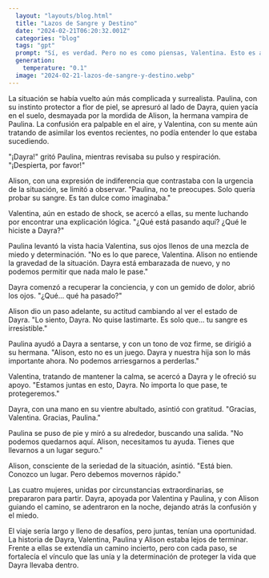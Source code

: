 ```yaml
---
  layout: "layouts/blog.html"
  title: "Lazos de Sangre y Destino"
  date: "2024-02-21T06:20:32.001Z"
  categories: "blog"
  tags: "gpt"
  prompt: "Sí, es verdad. Pero no es como piensas, Valentina. Esto es algo que va más allá de lo que puedas entender. Dayra y yo estamos conectados por algo más antiguo y poderoso que cualquier relación humana.\r\n\r\nValentina, con los ojos llenos de lágrimas y la confusión marcada en su rostro, miró a la criatura en brazos de Paulina. Era una niña pequeña, con una piel pálida parecía que brillar con una luz propia y unos ojos que ya mostraban una sabiduría inusual para su edad.\r\n\r\nDayra, aún recuperándose del parto arrepentido y del dolor de la mordida, se incorporó lentamente, apoyándose en Paulina. \"¿Qué nos va a pasar ahora?\", preguntó con voz temblorosa.\r\n\r\nPaulina la miró con ternura, acunando a la niña entre sus brazos. \"Ahora, debemos proteger a nuestra hija. Ella es especial, Dayra. Y habrá quienes quieran hacerle daño por lo que es.\"\r\n\r\nValentina, aún en shock, dejó de lado su enojo y se acercó a la pequeña familia. \"¿Puedo... puedo verla?\", preguntó con cautela.\r\n\r\nPaulina avanzó y le pasó con cuidado al bebé. Valentina la miró, y en ese momento, cualquier rastro de ira se disipó. \"Es hermosa\", susurró, y una sonrisa se dibujó en su rostro a pesar del caos que las rodeaba.\r\n\r\nDayra se acercó y puso su mano sobre la de Valentina. \"Lo siento, Valentina. Nunca quise que las cosas fueran así.\"\r\n\r\nValentina levantó la vista, encontrándose con los ojos de Dayra. \"Yo también lo siento. No sabía... no entendía.\"\r\n\r\nLas tres mujeres se quedaron en silencio, unidas por la pequeña vida que ahora compartían. Paulina rompió el silencio. \"Debemos irnos de aquí. Este no es un lugar seguro para ella.\"\r\n\r\nDayra ascendió, sabiendo que su vida había cambiado para siempre. \"¿Adónde iremos?\"\r\n\r\nPaulina miró hacia la ventana, donde la luna llena iluminaba el cielo nocturno. \"A un lugar donde podamos vivir en paz, las tres juntas. Donde nuestra hija pueda crecer sin miedo.\"\r\n\r\nCon el bebé en brazos, las tres salieron del salón abandonado, dejando atrás la escuela y sus vidas pasadas. La noche las envolvió en su manto oscuro, y bajo el brillo de las estrellas, comenzó su viaje hacia lo desconocido, hacia un futuro incierto pero lleno de posibilidades. La historia de Dayra, Valentina y Paulina, junto con la pequeña mitad vampiro y mitad humana, estaba lejos de terminar. Era, en realidad, un nuevo comienzo.\r\nal estar en lugar seguro y paulina viendoa dayra y asu hija miro que su hermana aliso una vampira mega hermosa mordio a dayra y dayra se desmallo paulina preocupaday la hermana de paulina alison solo miro,paulina que te pasa la intentas embarazar verdad,alison si laverdad tu novia dayra es tierna es lida mira ahi a costada,dayra se desperto y alison la mordiomuy fuerte para probar su dulce sangre, dayra ach me duele aaaa, valentina malentiendendo las cosas penso que estan asiendo cosas turbias, alison la miro y le dijo lo que estaba haciendo, la dayra se desperto y tiene un bientre mega super grande dayra no podia moverse por que paulina y alison la embarazoron otraves, paulina le dijo alison si tomaban cerbeza y embazamos a dayra y lo isiero"
  generation: 
    temperature: "0.1"
  image: "2024-02-21-lazos-de-sangre-y-destino.webp"
---
```

La situación se había vuelto aún más complicada y surrealista. Paulina, con su instinto protector a flor de piel, se apresuró al lado de Dayra, quien yacía en el suelo, desmayada por la mordida de Alison, la hermana vampira de Paulina. La confusión era palpable en el aire, y Valentina, con su mente aún tratando de asimilar los eventos recientes, no podía entender lo que estaba sucediendo.

"¡Dayra!" gritó Paulina, mientras revisaba su pulso y respiración. "¡Despierta, por favor!"

Alison, con una expresión de indiferencia que contrastaba con la urgencia de la situación, se limitó a observar. "Paulina, no te preocupes. Solo quería probar su sangre. Es tan dulce como imaginaba."

Valentina, aún en estado de shock, se acercó a ellas, su mente luchando por encontrar una explicación lógica. "¿Qué está pasando aquí? ¿Qué le hiciste a Dayra?"

Paulina levantó la vista hacia Valentina, sus ojos llenos de una mezcla de miedo y determinación. "No es lo que parece, Valentina. Alison no entiende la gravedad de la situación. Dayra está embarazada de nuevo, y no podemos permitir que nada malo le pase."

Dayra comenzó a recuperar la conciencia, y con un gemido de dolor, abrió los ojos. "¿Qué... qué ha pasado?"

Alison dio un paso adelante, su actitud cambiando al ver el estado de Dayra. "Lo siento, Dayra. No quise lastimarte. Es solo que... tu sangre es irresistible."

Paulina ayudó a Dayra a sentarse, y con un tono de voz firme, se dirigió a su hermana. "Alison, esto no es un juego. Dayra y nuestra hija son lo más importante ahora. No podemos arriesgarnos a perderlas."

Valentina, tratando de mantener la calma, se acercó a Dayra y le ofreció su apoyo. "Estamos juntas en esto, Dayra. No importa lo que pase, te protegeremos."

Dayra, con una mano en su vientre abultado, asintió con gratitud. "Gracias, Valentina. Gracias, Paulina."

Paulina se puso de pie y miró a su alrededor, buscando una salida. "No podemos quedarnos aquí. Alison, necesitamos tu ayuda. Tienes que llevarnos a un lugar seguro."

Alison, consciente de la seriedad de la situación, asintió. "Está bien. Conozco un lugar. Pero debemos movernos rápido."

Las cuatro mujeres, unidas por circunstancias extraordinarias, se prepararon para partir. Dayra, apoyada por Valentina y Paulina, y con Alison guiando el camino, se adentraron en la noche, dejando atrás la confusión y el miedo.

El viaje sería largo y lleno de desafíos, pero juntas, tenían una oportunidad. La historia de Dayra, Valentina, Paulina y Alison estaba lejos de terminar. Frente a ellas se extendía un camino incierto, pero con cada paso, se fortalecía el vínculo que las unía y la determinación de proteger la vida que Dayra llevaba dentro.
